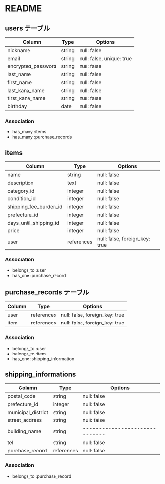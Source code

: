 # README

## users テーブル

|Column                      |Type  |Options                  |
|----------------------------|------|-------------------------|
|nickname                    |string|null: false              |
|email                       |string|null: false, unique: true|
|encrypted_password          |string|null: false              |
|last_name                   |string|null: false              |
|first_name                  |string|null: false              |
|last_kana_name              |string|null: false              |
|first_kana_name             |string|null: false              |
|birthday                    |date  |null: false              |

### Association
- has_many :items
- has_many :purchase_records


## items

|Column                  |Type      |Options                       |
|------------------------|----------|------------------------------|
|name                    |string    |null: false                   |
|description             |text      |null: false                   |
|category_id             |integer   |null: false                   |
|condition_id            |integer   |null: false                   |
|shipping_fee_burden_id  |integer   |null: false                   |
|prefecture_id           |integer   |null: false                   |
|days_until_shipping_id  |integer   |null: false                   |
|price                   |integer   |null: false                   |
|user                    |references|null: false, foreign_key: true|

### Association
- belongs_to :user
- has_one :purchase_record


## purchase_records テーブル

|Column  |Type      |Options                       |
|--------|----------|------------------------------|
|user    |references|null: false, foreign_key: true|
|item    |references|null: false, foreign_key: true|

### Association
- belongs_to :user
- belongs_to :item 
- has_one :shipping_information


## shipping_informations

|Column            |Type      |Options                       |
|------------------|----------|------------------------------|
|postal_code       |string    |null: false                   |
|prefecture_id     |integer   |null: false                   |
|municipal_district|string    |null: false                   |
|street_address    |string    |null: false                   |
|building_name     |string    |------------------------------|
|tel               |string    |null: false                   |
|purchase_record   |references|null: false                   |

### Association
- belongs_to :purchase_record
